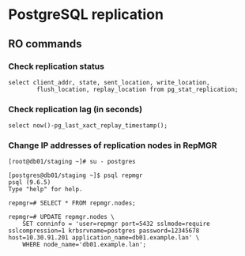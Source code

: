 # PostgreSQL replication

## RO commands

### Check replication status

```
select client_addr, state, sent_location, write_location,
        flush_location, replay_location from pg_stat_replication;
```

### Check replication lag (in seconds)

```
select now()-pg_last_xact_replay_timestamp();
```

### Change IP addresses of replication nodes in RepMGR

```
[root@db01/staging ~]# su - postgres

[postgres@db01/staging ~]$ psql repmgr
psql (9.6.5)
Type "help" for help.

repmgr=# SELECT * FROM repmgr.nodes;

repmgr=# UPDATE repmgr.nodes \
    SET conninfo = 'user=repmgr port=5432 sslmode=require sslcompression=1 krbsrvname=postgres password=12345678 host=10.30.91.201 application_name=db01.example.lan' \
    WHERE node_name='db01.example.lan';
```
